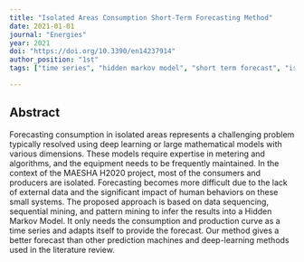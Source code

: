 ```yaml
---
title: "Isolated Areas Consumption Short-Term Forecasting Method"
date: 2021-01-01
journal: "Energies"
year: 2021
doi: "https://doi.org/10.3390/en14237914"
author_position: "1st"
tags: ["time series", "hidden markov model", "short term forecast", "isolated areas", "energy consumption"]

---
```


## Abstract

Forecasting consumption in isolated areas represents a challenging problem typically resolved using deep learning or large mathematical models with various dimensions. These models require expertise in metering and algorithms, and the equipment needs to be frequently maintained. In the context of the MAESHA H2020 project, most of the consumers and producers are isolated. Forecasting becomes more difficult due to the lack of external data and the significant impact of human behaviors on these small systems. The proposed approach is based on data sequencing, sequential mining, and pattern mining to infer the results into a Hidden Markov Model. It only needs the consumption and production curve as a time series and adapts itself to provide the forecast. Our method gives a better forecast than other prediction machines and deep-learning methods used in the literature review.
